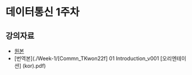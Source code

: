 # 데이터통신 1주차

## 강의자료

* [원본](./Week-1/%5BCommn_TKwon22f%5D%2001%20Introduction_v001%20%5B%EC%98%A4%EB%A6%AC%EC%97%94%ED%85%8C%EC%9D%B4%EC%85%98%5D%20.pdf)
* [번역본](./Week-1/[Commn_TKwon22f] 01 Introduction_v001 [오리엔테이션] (kor).pdf)

